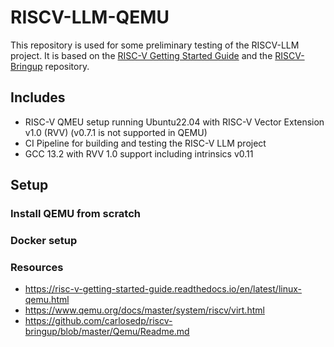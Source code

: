 # RISCV-LLM-QEMU

This repository is used for some preliminary testing of the RISCV-LLM project. It is based on the [RISC-V Getting Started Guide](https://risc-v-getting-started-guide.readthedocs.io/en/latest/linux-qemu.html) and the [RISCV-Bringup](https://github.com/carlosedp/riscv-bringup/blob/master/Qemu/Readme.md) repository.

## Includes

* RISC-V QMEU setup running Ubuntu22.04 with RISC-V Vector Extension v1.0 (RVV) (v0.7.1 is not supported in QEMU)
* CI Pipeline for building and testing the RISC-V LLM project
* GCC 13.2 with RVV 1.0 support including intrinsics v0.11

## Setup

### Install QEMU from scratch

### Docker setup

### Resources

* https://risc-v-getting-started-guide.readthedocs.io/en/latest/linux-qemu.html
* https://www.qemu.org/docs/master/system/riscv/virt.html
* https://github.com/carlosedp/riscv-bringup/blob/master/Qemu/Readme.md
